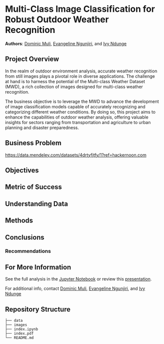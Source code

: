 # Multi-Class Image Classification for Robust Outdoor Weather Recognition

**Authors**: [Dominic Muli](mailto:dominic.muli@student.moringaschool.com), [Evangeline Ngunjiri](mailto:evangeline.ngunjiri@student.moringaschool.com), and [Ivy Ndunge](mailto:ivy.ndunge@student.moringaschool.com)

## Project Overview
In the realm of outdoor environment analysis, accurate weather recognition from still images plays a pivotal role in diverse applications. The challenge at hand is to harness the potential of the Multi-class Weather Dataset (MWD), a rich collection of images designed for multi-class weather recognition.

The business objective is to leverage the MWD to advance the development of image classification models capable of accurately recognizing and categorizing different weather conditions. By doing so, this project aims to enhance the capabilities of outdoor weather analysis, offering valuable insights for sectors ranging from transportation and agriculture to urban planning and disaster preparedness.

## Business Problem

https://data.mendeley.com/datasets/4drtyfjtfy/1?ref=hackernoon.com

## Objectives


## Metric of Success


## Understanding Data


## Methods


## Conclusions


### Recommendations


## For More Information

See the full analysis in the [Jupyter Notebook](./index.ipynb) or review this [presentation](./index.pdf).

For additional info, contact [Dominic Muli](mailto:dominic.muli@student.moringaschool.com), [Evangeline Ngunjiri](mailto:evangeline.ngunjiri@student.moringaschool.com), and [Ivy Ndunge](mailto:ivy.ndunge@student.moringaschool.com)

## Repository Structure
```
├── data
├── images
├── index.ipynb
├── index.pdf
└── README.md
```